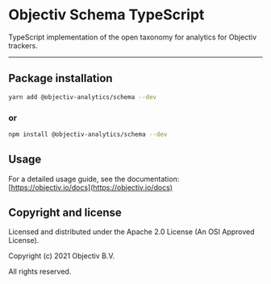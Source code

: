 # Objectiv Schema TypeScript

TypeScript implementation of the open taxonomy for analytics for Objectiv trackers.

---

## Package installation

```sh
yarn add @objectiv-analytics/schema --dev
```

### or

```sh
npm install @objectiv-analytics/schema --dev
```

## Usage

For a detailed usage guide, see the documentation: [https://objectiv.io/docs](https://objectiv.io/docs)

## Copyright and license
Licensed and distributed under the Apache 2.0 License (An OSI Approved License).

Copyright (c) 2021 Objectiv B.V.

All rights reserved.
